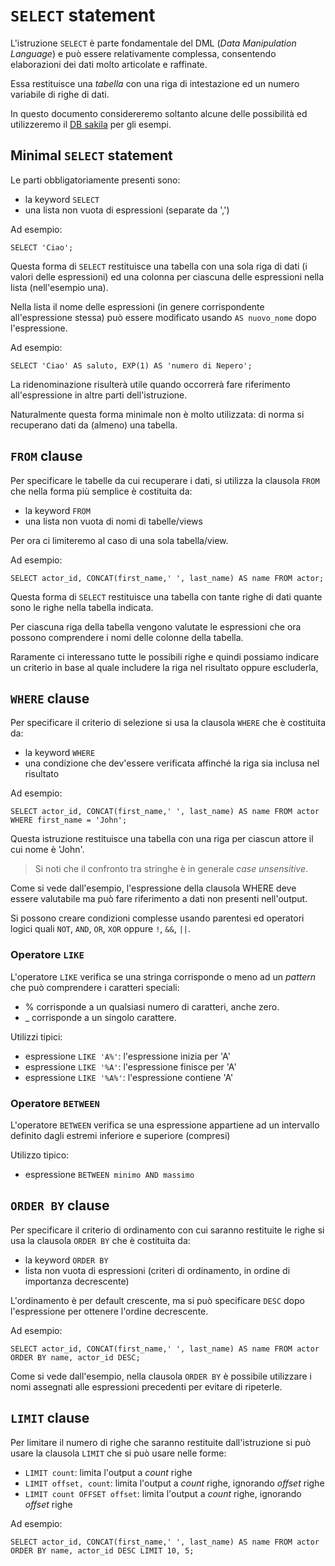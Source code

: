 # ```SELECT``` statement
L'istruzione ```SELECT``` è parte fondamentale del DML (*Data Manipulation Language*) e può essere relativamente complessa, consentendo elaborazioni dei dati molto articolate e raffinate.

Essa restituisce una *tabella* con una riga di intestazione ed un numero variabile di righe di dati.

In questo documento considereremo soltanto alcune delle possibilità ed utilizzeremo il [DB sakila](https://dev.mysql.com/doc/sakila/en/) per gli esempi.

## Minimal ```SELECT``` statement
Le parti obbligatoriamente presenti sono:
* la keyword ```SELECT```
* una lista non vuota di espressioni (separate da ',')

Ad esempio:

```SELECT 'Ciao';```

Questa forma di ```SELECT``` restituisce una tabella con una sola riga di dati (i valori delle espressioni) ed una colonna per ciascuna delle espressioni nella lista (nell'esempio una).

Nella lista il nome delle espressioni (in genere corrispondente all'espressione stessa) può essere modificato usando ```AS nuovo_nome``` dopo l'espressione.

Ad esempio:

```SELECT 'Ciao' AS saluto, EXP(1) AS 'numero di Nepero';```

La ridenominazione risulterà utile quando occorrerà fare riferimento all'espressione in altre parti dell'istruzione.

Naturalmente questa forma minimale non è molto utilizzata: di norma si recuperano dati da (almeno) una tabella.

## ```FROM``` clause

Per specificare le tabelle da cui recuperare i dati, si utilizza la clausola ```FROM``` che nella forma più semplice è costituita da:
* la keyword ```FROM```
* una lista non vuota di nomi di tabelle/views

Per ora ci limiteremo al caso di una sola tabella/view.

Ad esempio:

```SELECT actor_id, CONCAT(first_name,' ', last_name) AS name FROM actor;```

Questa forma di ```SELECT``` restituisce una tabella con tante righe di dati quante sono le righe nella tabella indicata.

Per ciascuna riga della tabella vengono valutate le espressioni che ora possono comprendere i nomi delle colonne della tabella.

Raramente ci interessano tutte le possibili righe e quindi possiamo indicare un criterio in base al quale includere la riga nel risultato oppure escluderla,

## ```WHERE``` clause

Per specificare il criterio di selezione si usa la clausola ```WHERE``` che è costituita da:
* la keyword ```WHERE```
* una condizione che dev'essere verificata affinché la riga sia inclusa nel risultato

Ad esempio:

```SELECT actor_id, CONCAT(first_name,' ', last_name) AS name FROM actor WHERE first_name = 'John';```

Questa istruzione restituisce una tabella con una riga per ciascun attore il cui nome è 'John'.

> Si noti che il confronto tra stringhe è in generale *case unsensitive*.

Come si vede dall'esempio, l'espressione della clausola WHERE deve essere valutabile ma può fare riferimento a dati non presenti nell'output.

Si possono creare condizioni complesse usando parentesi ed operatori logici quali ```NOT```, ```AND```, ```OR```, ```XOR``` oppure ```!```, ```&&```, ```||```.

### Operatore ```LIKE```

L'operatore ```LIKE``` verifica se una stringa corrisponde o meno ad un *pattern* che può comprendere i caratteri speciali:

* % corrisponde a un qualsiasi numero di caratteri, anche zero.
* _ corrisponde a un singolo carattere.

Utilizzi tipici:

* espressione ```LIKE 'A%'```: l'espressione inizia per 'A'
* espressione ```LIKE '%A'```: l'espressione finisce per 'A'
* espressione ```LIKE '%A%'```: l'espressione contiene 'A'


### Operatore ```BETWEEN```

L'operatore ```BETWEEN``` verifica se una espressione appartiene ad un intervallo definito dagli estremi inferiore e superiore (compresi)

Utilizzo tipico:

* espressione ```BETWEEN minimo AND massimo```

## ```ORDER BY``` clause

Per specificare il criterio di ordinamento con cui saranno restituite le righe si usa la clausola ```ORDER BY``` che è costituita da:
* la keyword ```ORDER BY```
* lista non vuota di espressioni (criteri di ordinamento, in ordine di importanza decrescente)

L'ordinamento è per default crescente, ma si può specificare ```DESC``` dopo l'espressione per ottenere l'ordine decrescente.

Ad esempio:

```SELECT actor_id, CONCAT(first_name,' ', last_name) AS name FROM actor ORDER BY name, actor_id DESC;```

Come si vede dall'esempio, nella clausola ```ORDER BY``` è possibile utilizzare i nomi assegnati alle espressioni precedenti per evitare di ripeterle.

## ```LIMIT``` clause

Per limitare il numero di righe che saranno restituite dall'istruzione si può usare la clausola ```LIMIT``` che si può usare nelle forme:
* ```LIMIT count```: limita l'output a *count* righe
* ```LIMIT offset, count```: limita l'output a *count* righe, ignorando *offset* righe
* ```LIMIT count OFFSET offset```: limita l'output a *count* righe, ignorando *offset* righe

Ad esempio:

```SELECT actor_id, CONCAT(first_name,' ', last_name) AS name FROM actor ORDER BY name, actor_id DESC LIMIT 10, 5;```


